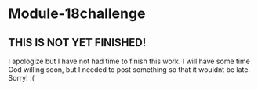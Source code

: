 # Module-18challenge

## THIS IS NOT YET FINISHED!
I apologize but I have not had time to finish this work. I will have some time God willing soon, but I needed to post something so that it wouldnt be late. Sorry! :(

